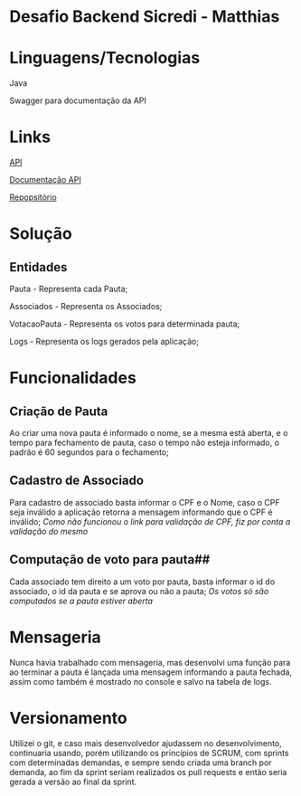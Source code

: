 # Desafio Backend Sicredi - Matthias

# Linguagens/Tecnologias #

Java

Swagger para documentação da API

# Links #

[API](https://desafio-sicredi-matthias.herokuapp.com/)

[Documentação API](https://desafio-sicredi-matthias.herokuapp.com/swagger-ui.html#)

[Repopsitório](https://github.com/MatthiasT1996/desafiobackendsicredi)

# Solução #
## Entidades ##
Pauta - Representa cada Pauta;

Associados - Representa os Associados;

VotacaoPauta - Representa os votos para determinada pauta;

Logs - Representa os logs gerados pela aplicação;

# Funcionalidades #

## Criação de Pauta ##
Ao criar uma nova pauta é informado o nome, se a mesma está aberta, e o tempo para fechamento de pauta, caso o tempo não esteja informado, o padrão é 60 segundos para o fechamento;

## Cadastro de Associado ##
Para cadastro de associado basta informar o CPF e o Nome, caso o CPF seja inválido a aplicação retorna a mensagem informando que o CPF é inválido;
*Como não funcionou o link para validação de CPF, fiz por conta a validação do mesmo*

## Computação de voto para pauta##
Cada associado tem direito a um voto por pauta, basta informar o id do associado, o id da pauta e se aprova ou não a pauta;
*Os votos só são computados se a pauta estiver aberta*

# Mensageria #
Nunca havia trabalhado com mensageria, mas desenvolvi uma função para ao terminar a pauta é lançada uma mensagem informando a pauta fechada, assim como também é mostrado no console e salvo na tabela de logs.

# Versionamento #
Utilizei o git, e caso mais desenvolvedor ajudassem no desenvolvimento, continuaria usando, porém utilizando os princípios de SCRUM, com sprints com determinadas demandas, e sempre sendo criada uma branch por demanda, ao fim da sprint seriam realizados os pull requests e então seria gerada a versão ao final da sprint.
